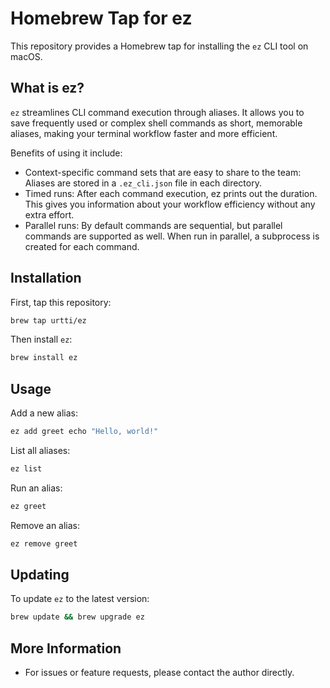 # Homebrew Tap for ez

This repository provides a Homebrew tap for installing the `ez` CLI tool on macOS.

## What is ez?

`ez` streamlines CLI command execution through aliases. It allows you to save frequently used or complex shell commands as short, memorable aliases, making your terminal workflow faster and more efficient.

Benefits of using it include:
- Context-specific command sets that are easy to share to the team: Aliases are stored in a `.ez_cli.json` file in each directory.
- Timed runs: After each command execution, ez prints out the duration. This gives you information about your workflow efficiency without any extra effort.
- Parallel runs: By default commands are sequential, but parallel commands are supported as well. When run in parallel, a subprocess is created for each command. 

## Installation

First, tap this repository:

```sh
brew tap urtti/ez
```

Then install `ez`:

```sh
brew install ez
```

## Usage

Add a new alias:
```sh
ez add greet echo "Hello, world!"
```

List all aliases:
```sh
ez list
```

Run an alias:
```sh
ez greet
```

Remove an alias:
```sh
ez remove greet
```

## Updating

To update `ez` to the latest version:
```sh
brew update && brew upgrade ez
```

## More Information

- For issues or feature requests, please contact the author directly. 
